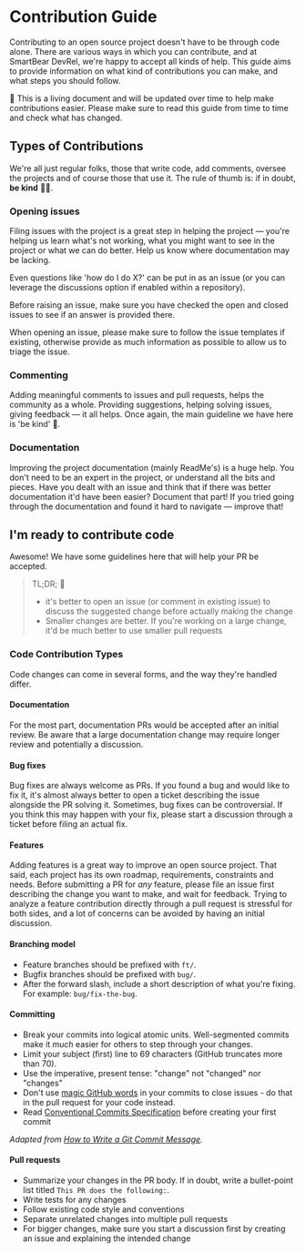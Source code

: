 # Contribution Guide

Contributing to an open source project doesn't have to be through code alone. There are various ways in which you can contribute, and at SmartBear DevRel, we're happy to accept all kinds of help. This guide aims to provide information on what kind of contributions you can make, and what steps you should follow.

🚧 This is a living document and will be updated over time to help make contributions easier. Please make sure to read this guide from time to time and check what has changed.

## Types of Contributions

We're all just regular folks, those that write code, add comments, oversee the projects and of course those that use it. The rule of thumb is: if in doubt, **be kind** 🙏💗.

### Opening issues
Filing issues with the project is a great step in helping the project — you're helping us learn what's not working, what you might want to see in the project or what we can do better. Help us know where documentation may be lacking. 

Even questions like 'how do I do X?' can be put in as an issue (or you can leverage the discussions option if enabled within a repository).

Before raising an issue, make sure you have checked the open and closed issues to see if an answer is provided there.

When opening an issue, please make sure to follow the issue templates if existing, otherwise provide as much information as possible to allow us to triage the issue.

### Commenting
Adding meaningful comments to issues and pull requests, helps the community as a whole. Providing suggestions, helping solving issues, giving feedback — it all helps. Once again, the main guideline we have here is 'be kind' 💚.

### Documentation
Improving the project documentation (mainly ReadMe's) is a huge help. You don't need to be an expert in the project, or understand all the bits and pieces. Have you dealt with an issue and think that if there was better documentation it'd have been easier? Document that part! If you tried going through the documentation and found it hard to navigate — improve that!

## I'm ready to contribute code

Awesome! We have some guidelines here that will help your PR be accepted.

> TL;DR; 🚀
>
> * it's better to open an issue (or comment in existing issue) to discuss the suggested change before actually making the change
> * Smaller changes are better. If you're working on a large change, it'd be much better to use smaller pull requests 

### Code Contribution Types
Code changes can come in several forms, and the way they're handled differ.

#### Documentation
For the most part, documentation PRs would be accepted after an initial review. Be aware that a large documentation change may require longer review and potentially a discussion.

#### Bug fixes
Bug fixes are always welcome as PRs. If you found a bug and would like to fix it, it's almost always better to open a ticket describing the issue alongside the PR solving it. Sometimes, bug fixes can be controversial. If you think this may happen with your fix, please start a discussion through a ticket before filing an actual fix.

#### Features
Adding features is a great way to improve an open source project. That said, each project has its own roadmap, requirements, constraints and needs. Before submitting a PR for _any_ feature, please file an issue first describing the change you want to make, and wait for feedback. Trying to analyze a feature contribution directly through a pull request is stressful for both sides, and a lot of concerns can be avoided by having an initial discussion.

#### Branching model

- Feature branches should be prefixed with `ft/`.
- Bugfix branches should be prefixed with `bug/`.
- After the forward slash, include a short description of what you're fixing. For example: `bug/fix-the-bug`.

#### Committing

- Break your commits into logical atomic units. Well-segmented commits make it _much_ easier for others to step through your changes.
- Limit your subject (first) line to 69 characters (GitHub truncates more than 70).
- Use the imperative, present tense: "change" not "changed" nor "changes"
- Don't use [magic GitHub words](https://help.github.com/articles/closing-issues-using-keywords/) in your commits to close issues - do that in the pull request for your code instead.
- Read [Conventional Commits Specification](https://www.conventionalcommits.org/en/v1.0.0/) before creating your first commit

_Adapted from [How to Write a Git Commit Message](https://chris.beams.io/posts/git-commit/#seven-rules)._

#### Pull requests

* Summarize your changes in the PR body. If in doubt, write a bullet-point list titled `This PR does the following:`.
* Write tests for any changes
* Follow existing code style and conventions
* Separate unrelated changes into multiple pull requests
* For bigger changes, make sure you start a discussion first by creating an issue and explaining the intended change
